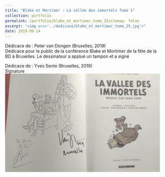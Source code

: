 ```yaml
---
title: "Blake et Mortimer : La vallée des immortels Tome 1"
collection: portfolio
permalink: /portfolio/blake_et_mortimer_tome_25sitemap: false
excerpt: "<img src='../dedicace/blake_et_mortimer_tome_25.jpg'>"
date: 2019-09-14
---
```


Dédicace de : Peter van Dongen (Bruxelles, 2019)<br>Dédicace pour le public de la conférence Blake et Mortimer de la fête de la BD à Bruxelles. Le dessinateur a applué un tampon et a signé

Dédicace de : Yves Sente (Bruxelles, 2019)<br>Signature
<img src='../dedicace/blake_et_mortimer_tome_25.jpg'>